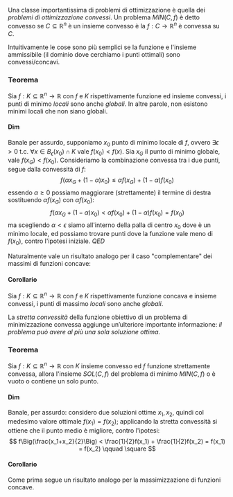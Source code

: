 Una classe importantissima di problemi di ottimizzazione è quella dei _problemi
di ottimizzazione convessi_. Un problema $MIN(C, f)$ è detto convesso se $C \subseteq \mathbb{R}^n$ è un insieme convesso è la $f : C → \mathbb{R}^n$ è convessa su $C$.

Intuitivamente le cose sono più semplici se la funzione e l'insieme ammissibile (il dominio dove cerchiamo i punti ottimali) sono convessi/concavi.

### Teorema
Sia $f : K \subseteq \mathbb{R}^n \to \mathbb{R}$ con $f$ e $K$ rispettivamente funzione ed insieme convessi, i punti di minimo _locali_ sono anche _globali_.
In altre parole, non esistono minimi locali che non siano globali.

#### Dim 
Banale per assurdo, supponiamo $x_0$ punto di minimo locale di $f$, ovvero $\exists \epsilon > 0$ t.c. $\forall x \in B_\epsilon(x_0) \cap K$ vale $f(x_0) < f(x)$. Sia $x_G$ il punto di minimo globale, vale $f(x_G) < f(x_0)$. 
Consideriamo la combinazione convessa tra i due punti, segue dalla convessità di $f$:
$$
f(\alpha x_G + (1-\alpha)x_0) \leq \alpha f(x_G) + (1-\alpha)f(x_0)
$$
essendo $\alpha \geq 0$ possiamo maggiorare (strettamente) il termine di destra sostituendo $\alpha f(x_G)$ con $\alpha f(x_0)$:
$$
f(\alpha x_G + (1-\alpha)x_0) < \alpha f(x_0) + (1-\alpha)f(x_0) = f(x_0)
$$
ma scegliendo $\alpha < \epsilon$ siamo all'interno della palla di centro $x_0$ dove è un minimo locale, ed possiamo trovare punti dove la funzione vale meno di $f(x_0)$, contro l'ipotesi iniziale. $QED$ 

Naturalmente vale un risultato analogo per il caso "complementare" dei massimi di funzioni concave:
#### Corollario
Sia $f : K \subseteq \mathbb{R}^n \to \mathbb{R}$ con $f$ e $K$ rispettivamente funzione concava e insieme convessi, i punti di massimo _locali_ sono anche _globali_.

La _stretta convessità_ della funzione obiettivo di un problema di minimizzazione
convessa aggiunge un’ulteriore importante informazione: 
_il problema può avere al più una sola soluzione ottima._
### Teorema
Sia $f : K \subseteq \mathbb{R}^n \to \mathbb{R}$ con $K$ insieme convesso ed $f$ funzione strettamente convessa, allora l'insieme $SOL(C,f)$ del problema di minimo $MIN(C,f)$ o è vuoto o contiene un solo punto.
#### Dim 
Banale, per assurdo: considero due soluzioni ottime $x_1,x_2$, quindi col medesimo valore ottimale $f(x_1) = f(x_2)$; applicando la stretta convessità si ottiene che il punto medio è migliore, contro l'ipotesi:
$$
f\Big(\frac{x_1+x_2}{2}\Big) < \frac{1}{2}f(x_1) + \frac{1}{2}f(x_2) = f(x_1) = f(x_2) \qquad \square
$$
#### Corollario
Come prima segue un risultato analogo per la massimizzazione di funzioni concave.
